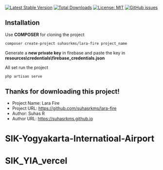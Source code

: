 [![Latest Stable Version](https://poser.pugx.org/suhasrkms/lara-fire/v/stable)](https://packagist.org/packages/suhasrkms/lara-fire)
[![Total Downloads](https://poser.pugx.org/suhasrkms/lara-fire/downloads)](https://packagist.org/packages/suhasrkms/lara-fire)
[![License: MIT](https://img.shields.io/github/license/suhasrkms/lara-fire)](https://opensource.org/licenses/MIT)
[![GitHub issues](https://img.shields.io/github/issues/suhasrkms/lara-fire)](https://github.com/suhasrkms/lara-fire/issues)

<!-- [![Github All Releases](https://img.shields.io/github/downloads/suhasrkms/lara-fire/total.svg)]() -->

## Installation

Use **COMPOSER** for cloning the project

```bash
composer create-project suhasrkms/lara-fire project_name
```

Generate a **new private key** in firebase and paste the key in **resources\credentials\firebase_credentials.json**

All set run the project

```bash
php artisan serve
```

## Thanks for downloading this project!

-   Project Name: Lara Fire
-   Project URL: https://github.com/suhasrkms/lara-fire
-   Author: Suhas R
-   Author URL: https://suhasrkms.github.io
# SIK-Yogyakarta-Internatioal-Airport
# SIK_YIA_vercel

